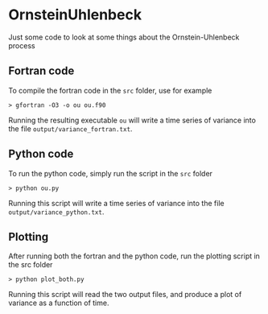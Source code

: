 # OrnsteinUhlenbeck
Just some code to look at some things about the Ornstein-Uhlenbeck process

## Fortran code
To compile the fortran code in the `src` folder, use for example

`> gfortran -O3 -o ou ou.f90`

Running the resulting executable `ou` will write a time series of variance into the file `output/variance_fortran.txt`.

## Python code
To run the python code, simply run the script in the `src` folder

`> python ou.py`

Running this script will write a time series of variance into the file `output/variance_python.txt`.

## Plotting
After running both the fortran and the python code, run the plotting script in the src folder

`> python plot_both.py`

Running this script will read the two output files, and produce a plot of variance as a function of time.
